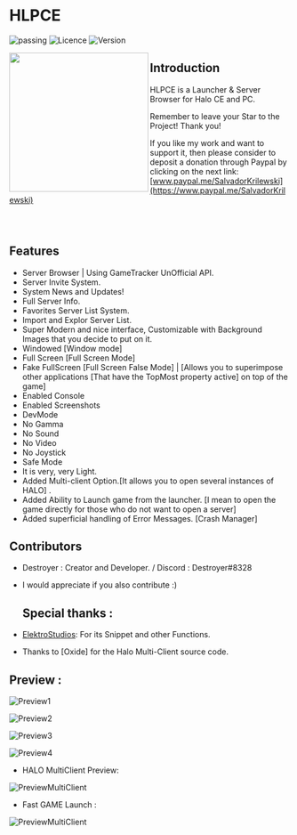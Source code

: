 # HLPCE
![passing](https://img.shields.io/badge/build-passing-brightgreen) ![Licence](https://img.shields.io/badge/license-GPL%20(%3E%3D%202)-blue) ![Version](https://img.shields.io/badge/Realse-v1.0.5-blue)


<img align="left" width="250" height="250" src="https://i.ibb.co/XjvH42T/resized1.png">




## Introduction
HLPCE is a Launcher & Server Browser for Halo CE and PC.

Remember to leave your Star to the Project! Thank you!

If you like my work and want to support it, then please consider to deposit a donation through Paypal by clicking on the next link: [www.paypal.me/SalvadorKrilewski](https://www.paypal.me/SalvadorKrilewski)

![]()

![]() 

![]() 

## Features

- Server Browser | Using GameTracker UnOfficial API.
- Server Invite System.
- System News and Updates!
- Full Server Info.
- Favorites Server List System.
- Import and Explor Server List.
- Super Modern and nice interface, Customizable with Background Images that you decide to put on it.
- Windowed [Window mode]
- Full Screen [Full Screen Mode]
- Fake FullScreen [Full Screen False Mode] | [Allows you to superimpose other applications [That have the TopMost property active] on top of the game]
- Enabled Console
- Enabled Screenshots
- DevMode
- No Gamma
- No Sound
- No Video
- No Joystick
- Safe Mode
- It is very, very Light.
- Added Multi-client Option.[It allows you to open several instances of HALO] . 
- Added Ability to Launch game from the launcher. [I mean to open the game directly for those who do not want to open a server]
- Added superficial handling of Error Messages. [Crash Manager]



 ## Contributors
- Destroyer : Creator and Developer.  / Discord : Destroyer#8328
- I would appreciate if you also contribute :)

  ## Special thanks :
- [ElektroStudios](https://github.com/ElektroStudios): For its Snippet and other Functions.
- Thanks to [Oxide] for the Halo Multi-Client source code.

 ## Preview :

![Preview1](https://i.ibb.co/nggKpdC/preview2.png)

![Preview2](https://i.ibb.co/fShy25h/preview1.png)

![Preview3](https://i.ibb.co/PjBR29X/Preview2a.png)

![Preview4](https://i.ibb.co/mH4j0LG/preview1a.png)

- HALO MultiClient Preview:

![PreviewMultiClient](https://i.ibb.co/c3m4F6L/multi-Client.png)

- Fast GAME Launch :

![PreviewMultiClient](https://i.ibb.co/0mp68Fp/srta.png)


